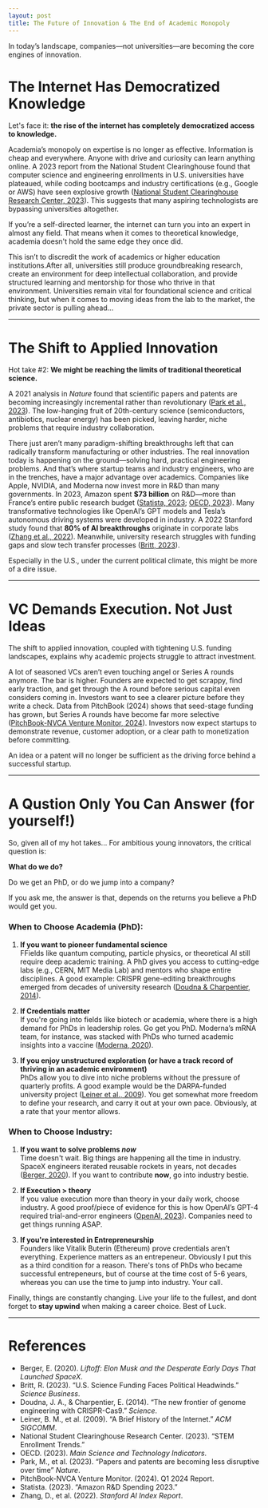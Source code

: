 ```yaml
---
layout: post
title: The Future of Innovation & The End of Academic Monopoly
---
```


In today’s landscape, companies—not universities—are becoming the core engines of innovation.

# The Internet Has Democratized Knowledge 

Let's face it: **the rise of the internet has completely democratized access to knowledge.**

Academia’s monopoly on expertise is no longer as effective. Information is cheap and everywhere. Anyone with drive and curiosity can learn anything online. A 2023 report from the National Student Clearinghouse found that computer science and engineering enrollments in U.S. universities have plateaued, while coding bootcamps and industry certifications (e.g., Google or AWS) have seen explosive growth ([National Student Clearinghouse Research Center, 2023](https://nscresearchcenter.org)). This suggests that many aspiring technologists are bypassing universities altogether.  

If you’re a self-directed learner, the internet can turn you into an expert in almost any field. That means when it comes to theoretical knowledge, academia doesn't hold the same edge they once did. 

This isn’t to discredit the work of academics or higher education institutions.After all, universities still produce groundbreaking research, create an environment for deep intellectual collaboration, and provide structured learning and mentorship for those who thrive in that environment. Universities remain vital for foundational science and critical thinking, but when it comes to moving ideas from the lab to the market, the private sector is pulling ahead...






---


# The Shift to Applied Innovation

Hot take #2: **We might be reaching the limits of traditional theoretical science.**

A 2021 analysis in *Nature* found that scientific papers and patents are becoming increasingly incremental rather than revolutionary ([Park et al., 2023](https://doi.org/10.1038/s41586-023-06106-4)). The low-hanging fruit of 20th-century science (semiconductors, antibiotics, nuclear energy) has been picked, leaving harder, niche problems that require industry collaboration. 

There just aren’t many paradigm-shifting breakthroughs left that can radically transform manufacturing or other industries. The real innovation today is happening on the ground—solving hard, practical engineering problems. And that’s where startup teams and industry engineers, who are in the trenches, have a major advantage over academics. Companies like Apple, NVIDIA, and Moderna now invest more in R&D than many governments. In 2023, Amazon spent **$73 billion** on R&D—more than France’s entire public research budget ([Statista, 2023](https://statista.com); [OECD, 2023](https://oecd.org)). Many transformative technologies like OpenAI’s GPT models and Tesla’s autonomous driving systems were developed in industry. A 2022 Stanford study found that **80% of AI breakthroughs** originate in corporate labs ([Zhang et al., 2022](https://aiindex.stanford.edu)). Meanwhile, university research struggles with funding gaps and slow tech transfer processes ([Britt, 2023](https://sciencebusiness.net)).  
 
Especially in the U.S., under the current political climate, this might be more of a dire issue.






---

# VC Demands Execution. Not Just Ideas

The shift to applied innovation, coupled with tightening U.S. funding landscapes, explains why academic projects struggle to attract investment. 

A lot of seasoned VCs aren’t even touching angel or Series A rounds anymore. The bar is higher. Founders are expected to get scrappy, find early traction, and get through the A round before serious capital even considers coming in. Investors want to see a clearer picture before they write a check. Data from PitchBook (2024) shows that seed-stage funding has grown, but Series A rounds have become far more selective ([PitchBook-NVCA Venture Monitor, 2024](https://pitchbook.com)).   Investors now expect startups to demonstrate revenue, customer adoption, or a clear path to monetization before committing. 

An idea or a patent will no longer be sufficient as the driving force behind a successful startup.







---

# A Qustion Only You Can Answer (for yourself!)

So, given all of my hot takes... For ambitious young innovators, the critical question is: 

**What do we do?**  

Do we get an PhD, or do we jump into a company?

If you ask me, the answer is that, depends on the returns you believe a PhD would get you.




### When to Choose Academia (PhD):  
1. **If you want to pioneer fundamental science**  
   FFields like quantum computing, particle physics, or theoretical AI still require deep academic training. A PhD gives you access to cutting-edge labs (e.g., CERN, MIT Media Lab) and mentors who shape entire disciplines. A good example: CRISPR gene-editing breakthroughs emerged from decades of university research ([Doudna & Charpentier, 2014](https://doi.org/10.1126/science.1258096)).  


2. **If Credentials matter**  
   If you're going into fields like biotech or academia, where there is a high demand for PhDs in leadership roles. Go get you PhD. Moderna’s mRNA team, for instance, was stacked with PhDs who turned academic insights into a vaccine ([Moderna, 2020](https://modernatx.com)). 


3. **If you enjoy unstructured exploration (or have a track record of thriving in an academic environment)**  
   PhDs allow you to dive into niche problems without the pressure of quarterly profits. A good example would be the DARPA-funded university project ([Leiner et al., 2009](https://doi.org/10.1145/1629607.1629613)). You get somewhat more freedom to define your research, and carry it out at your own pace. Obviously, at a rate that your mentor allows.


### When to Choose Industry:  
1. **If you want to solve problems *now***  
   Time doesn't wait. Big things are happening all the time in industry. SpaceX engineers iterated reusable rockets in years, not decades ([Berger, 2020](https://www.amazon.com/Liftoff-Elon-Musk-Desperate-Launched/dp/0062979973)). If you want to contribute **now**, go into industry bestie.

2. **If Execution > theory**  
   If you value execution more than theory in your daily work, choose industry. A good proof/piece of evidence for this is how OpenAI’s GPT-4 required trial-and-error engineers ([OpenAI, 2023](https://openai.com)). Companies need to get things running ASAP.


3. **If you're interested in Entrepreneurship**  
   Founders like Vitalik Buterin (Ethereum) prove credentials aren’t everything.  Experience matters as an entrepeneur. Obviously I put this as a third condition for a reason. There's tons of PhDs who became successful entrepeneurs, but of course at the time cost of 5-6 years, whereas you can use the time to jump into industry. Your call.


Finally, things are constantly changing. Live your life to the fullest, and dont forget to **stay upwind** when making a career choice. Best of Luck.






--- 

# References  
- Berger, E. (2020). *Liftoff: Elon Musk and the Desperate Early Days That Launched SpaceX*.  
- Britt, R. (2023). “U.S. Science Funding Faces Political Headwinds.” *Science Business*.  
- Doudna, J. A., & Charpentier, E. (2014). “The new frontier of genome engineering with CRISPR-Cas9.” *Science*.  
- Leiner, B. M., et al. (2009). “A Brief History of the Internet.” *ACM SIGCOMM*.  
- National Student Clearinghouse Research Center. (2023). “STEM Enrollment Trends.”  
- OECD. (2023). *Main Science and Technology Indicators*.  
- Park, M., et al. (2023). “Papers and patents are becoming less disruptive over time” *Nature*.  
- PitchBook-NVCA Venture Monitor. (2024). Q1 2024 Report.  
- Statista. (2023). “Amazon R&D Spending 2023.”  
- Zhang, D., et al. (2022). *Stanford AI Index Report*.  
